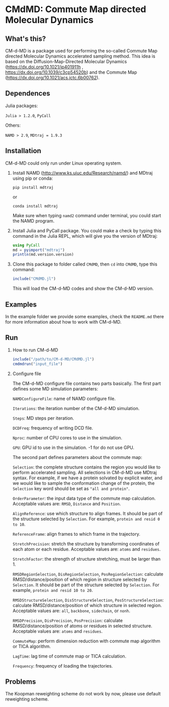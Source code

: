 # CMdMD: Commute Map directed Molecular Dynamics


## What's this?

CM-d-MD is a package used for performing the so-called Commute Map directed Molecular Dynamics accelerated sampling method. This idea is based on the  Diffusion-Map-Directed Molecular Dynamics (https://dx.doi.org/10.1021/jp401911h , https://dx.doi.org/10.1039/c3cp54520b) and the Commute Map (https://dx.doi.org/10.1021/acs.jctc.6b00762).



## Dependences

Julia packages:

`Julia > 1.2.0`, `PyCall`

Others:

`NAMD > 2.9`, `MDtraj = 1.9.3`

## Installation

CM-d-MD could only run under Linux operating system.

1. Install NAMD (http://www.ks.uiuc.edu/Research/namd/) and MDtraj using pip or conda:

   ```
   pip install mdtraj
   ```

   or

   ```
   conda install mdtraj
   ```

   Make sure when typing `namd2` command under terminal, you could start the NAMD program.

2. Install Julia and PyCall package. You could make a check by typing this command in the Julia REPL, which will give you the version of MDtraj:

   ```julia
   using PyCall
   md = pyimport("mdtraj")
   println(md.version.version)
   ```

3. Clone this package to folder called `CMdMD`, then `cd` into `CMdMD`, type this command:

   ```julia
   include("CMdMD.jl")
   ```

   This will load the CM-d-MD codes and show the CM-d-MD version.

## Examples

In the example folder we provide some examples, check the `README.md` there for more information about how to work with CM-d-MD.

## Run

1. How to run CM-d-MD

   ```julia
   include("/path/to/CM-d-MD/CMdMD.jl")
   cmdmdrun("input_file")
   ```

2. Configure file

   The CM-d-MD configure file contains two parts basically. 
   The first part defines some MD simulation parameters:

   `NAMDConfigureFile`: name of NAMD configure file.
   
   `Iterations`: the iteration number of the CM-d-MD simulation.
   
   `Steps`: MD steps per iteration.
   
   `DCDFreq`: frequency of writing DCD file.
   
   `Nproc`: number of CPU cores to use in the simulation.
   
   `GPU`: GPU id to use in the simulation. -1 for do not use GPU.

   The second part defines parameters about the commute map:

   `Selection`: the complete structure contains the region you would like to perform accelerated sampling. All selections in CM-d-MD use MDtraj syntax. For example, if we have a protein solvated by explicit water, and we would like to sample the conformation change of the protein, the `Selection` key word should be set as `"all and protein"`.
   
   `OrderParameter`: the input data type of the commute map calculation. Acceptable values are: `RMSD`, `Distance` and `Position`. 
   
   `AlignReference`: use which structure to align frames. It should be part of the structure selected by `Selection`. For example, `protein and resid 0 to 10`.
   
   `ReferenceFrame`: align frames to which frame in the trajectory.
   
   `StretchPrecision`: stretch the structure by transforming coordinates of each atom or each residue. Acceptable values are: `atoms` and `residues`. 
   
   `StretchFactor`: the strength of structure stretching, must be larger than 1.
   
   `RMSDRegionSelection`, `DisRegionSelection`, `PosRegionSelection`: calculate RMSD/distance/position of which region in structure selected by `Selection`. It should be part of the structure selected by `Selection`. For example, `protein and resid 10 to 20`.
   
   `RMSDStructureSelection`, `DisStructureSelection`, `PosStructureSelection`: calculate RMSD/distance/position of which structure in selected region. Acceptable values are: `all`, `backbone`, `sidechain`, or `nonh`.
   
   `RMSDPrecision`, `DisPrecision`, `PosPrecision`: calculate RMSD/distance/position of atoms or residues in selected structure. Acceptable values are: `atoms` and `residues`.
   
   `CommuteMap`: perform dimension reduction with commute map algorithm or TICA algorithm.
   
   `LagTime`: lag time of commute map or TICA calculation.
   
   `Frequency`: frequency of loading the trajectories.

## Problems

The Koopman reweighting scheme do not work by now, please use default reweighting scheme.

